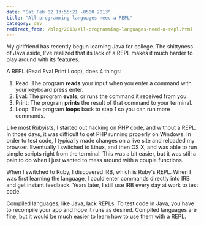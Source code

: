 ```yaml
---
date: "Sat Feb 02 13:55:21 -0500 2013"
title: "All programming languages need a REPL"
category: dev
redirect_from: /blog/2013/all-programming-languages-need-a-repl.html
---
```


My girlfriend has recently begun learning Java for college. The shittyness of
Java aside, I've realized that its lack of a REPL makes it much harder to play
around with its features.

A REPL (Read Eval Print Loop), does 4 things:

1. Read: The program **reads** your input when you enter a command with your
   keyboard press enter.
2. Eval: The program **evals**, or runs the command it received from you.
3. Print: The program **prints** the result of that command to your terminal.
4. Loop: The program **loops** back to step 1 so you can run more commands.

Like most Rubyists, I started out hacking on PHP code, and without a REPL.  In
those days, it was difficult to get PHP running properly on Windows. In order
to test code, I typically made changes on a live site and reloaded my browser.
Eventually I switched to Linux, and then OS X, and was able to run simple
scripts right from the terminal. This was a bit easier, but it was still a
pain to do when I just wanted to mess around with a couple functions.

When I switched to Ruby, I discovered IRB, which is Ruby's REPL. When I was
first learning the language, I could enter commands directly into IRB and get
instant feedback. Years later, I still use IRB every day at work to test code.

Compiled languages, like Java, lack REPLs. To test code in Java, you have to
recompile your app and hope it runs as desired. Compiled languages are fine,
but it would be much easier to learn how to use them with a REPL.
